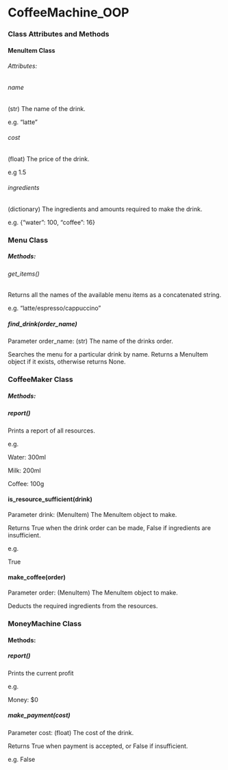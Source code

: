 # CoffeeMachine_OOP

### Class Attributes and Methods

#### MenuItem Class

###### Attributes:

###### name

(str) The name of the drink.

e.g. “latte”

###### cost

(float) The price of the drink.

e.g 1.5

###### ingredients

(dictionary) The ingredients and amounts required to make the drink.

e.g. {“water”: 100, “coffee”: 16}

### Menu Class

##### Methods:

###### get_items()

Returns all the names of the available menu items as a concatenated string.

e.g. “latte/espresso/cappuccino”

##### find_drink(order_name)

Parameter order_name: (str) The name of the drinks order.

Searches the menu for a particular drink by name. Returns a MenuItem object if it exists, otherwise returns None.

### CoffeeMaker Class

##### Methods:

##### report()

Prints a report of all resources.

e.g.

Water: 300ml

Milk: 200ml

Coffee: 100g

#### is_resource_sufficient(drink)

Parameter drink: (MenuItem) The MenuItem object to make.

Returns True when the drink order can be made, False if ingredients are insufficient.

e.g.

True

#### make_coffee(order)

Parameter order: (MenuItem) The MenuItem object to make.

Deducts the required ingredients from the resources.

### MoneyMachine Class

#### Methods:

##### report()

Prints the current profit

e.g.

Money: $0

##### make_payment(cost)

Parameter cost: (float) The cost of the drink.

Returns True when payment is accepted, or False if insufficient.

e.g. False

